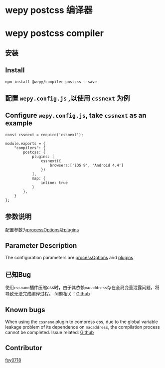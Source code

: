 # wepy postcss 编译器
# wepy postcss compiler

## 安装
## Install

```
npm install @wepy/compiler-postcss --save
```


## 配置 `wepy.config.js` ,以使用 `cssnext` 为例
## Configure `wepy.config.js`, take `cssnext` as an example

```
const cssnext = require('cssnext');

module.exports = {
    "compilers": {
        postcss: {
            plugins: [
                cssnext({
                    browsers:['iOS 9', 'Android 4.4']
                })
            ],
            map: {
                inline: true
            }
        },
    }
};
```

## 参数说明

配置参数为[processOptions](http://api.postcss.org/global.html#processOptions)及[plugins](http://api.postcss.org/global.html#Plugin)

## Parameter Description
The configuration parameters are [processOptions](http://api.postcss.org/global.html#processOptions) and [plugins](http://api.postcss.org/global.html#Plugin)


## 已知Bug

使用`cssnano`插件压缩css时，由于其依赖`macaddress`存在全局变量泄露问题，将导致无法完成编译过程。
问题相关：[Github](https://github.com/webpack-contrib/css-loader/pull/472)

## Known bugs

When using the `cssnano` plugin to compress css, due to the global variable leakage problem of its dependence on `macaddress`, the compilation process cannot be completed.
Issue related: [Github](https://github.com/webpack-contrib/css-loader/pull/472)

## Contributor

[](salehsami017@gmail.com)
[fsy0718](mailto:fsy0718@gmail.com)

